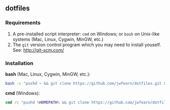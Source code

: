 ## dotfiles

### Requirements
1. A pre-installed script interpreter: `cmd` on Windows; or `bash` on Unix-like systems (Mac, Linux, Cygwin, MinGW, etc.)
1. The `git` version control program which you may need to install youself.  See: http://git-scm.com/

### Installation
**bash** (Mac, Linux, Cygwin, MinGW, etc.):
```bash
bash -c "pushd ~ && git clone https://github.com/jwfearn/dotfiles.git && source dotfiles/install.sh && popd"
```
**cmd** (Windows):
```bat
cmd /c "pushd %HOMEPATH% && git clone https://github.com/jwfearn/dotfiles.git && call dotfiles/install.bat && popd"
```
